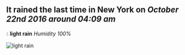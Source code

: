 ## It rained the last time in New York on *October 22nd 2016 around 04:09 am*
💧  **light rain** *Humidity 100%*

![light rain](http://openweathermap.org/img/w/10n.png)

